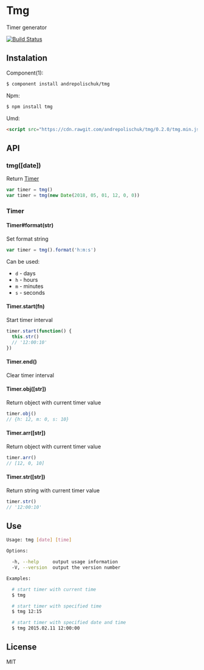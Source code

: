 # Tmg

  Timer generator

  [![Build Status](https://travis-ci.org/andrepolischuk/tmg.svg?branch=master)](https://travis-ci.org/andrepolischuk/tmg)

## Instalation

  Component(1):

```sh
$ component install andrepolischuk/tmg
```

  Npm:

```sh
$ npm install tmg
```

  Umd:

```html
<script src="https://cdn.rawgit.com/andrepolischuk/tmg/0.2.0/tmg.min.js"></script>
```

## API

### tmg([date])

  Return [Timer](#timer)

```js
var timer = tmg()
var timer = tmg(new Date(2018, 05, 01, 12, 0, 0))
```

### Timer

#### Timer#format(str)

  Set format string

```js
var timer = tmg().format('h:m:s')
```

  Can be used:

  * `d` - days
  * `h` - hours
  * `m` - minutes
  * `s` - seconds

#### Timer.start(fn)

  Start timer interval

```js
timer.start(function() {
  this.str()
  // '12:00:10'
})
```

#### Timer.end()

  Clear timer interval

#### Timer.obj([str])

  Return object with current timer value

```js
timer.obj()
// {h: 12, m: 0, s: 10}
```

#### Timer.arr([str])

  Return object with current timer value

```js
timer.arr()
// [12, 0, 10]
```

#### Timer.str([str])

  Return string with current timer value

```js
timer.str()
// '12:00:10'
```

## Use

```sh
Usage: tmg [date] [time]

Options:

  -h, --help     output usage information
  -V, --version  output the version number  

Examples:

  # start timer with current time
  $ tmg

  # start timer with specified time
  $ tmg 12:15

  # start timer with specified date and time
  $ tmg 2015.02.11 12:00:00
```

## License

  MIT
